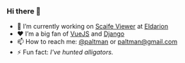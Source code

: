 ### Hi there 👋

- 🔭 I’m currently working on [Scaife Viewer](https://scaife-viewer.org) at [Eldarion](https://eldarion.com)
- ❤️ I’m a big fan of [VueJS](https://vuejs.org) and [Django](https://djangoproject.com)
- 📫 How to reach me: [@paltman](https://twitter.com/paltman) or paltman@gmail.com
- ⚡ Fun fact: _I've hunted alligators._
